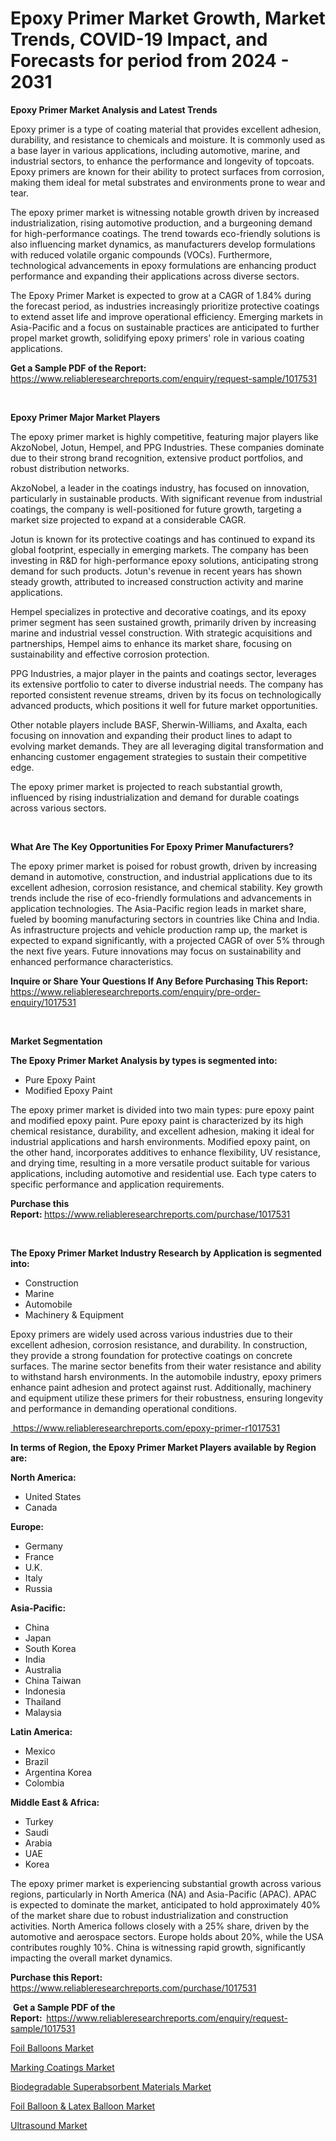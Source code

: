 <p><h1>Epoxy Primer Market Growth, Market Trends, COVID-19 Impact, and Forecasts for period from 2024 - 2031</h1></p><p><strong>Epoxy Primer Market Analysis and Latest Trends</strong></p>
<p><p>Epoxy primer is a type of coating material that provides excellent adhesion, durability, and resistance to chemicals and moisture. It is commonly used as a base layer in various applications, including automotive, marine, and industrial sectors, to enhance the performance and longevity of topcoats. Epoxy primers are known for their ability to protect surfaces from corrosion, making them ideal for metal substrates and environments prone to wear and tear.</p><p>The epoxy primer market is witnessing notable growth driven by increased industrialization, rising automotive production, and a burgeoning demand for high-performance coatings. The trend towards eco-friendly solutions is also influencing market dynamics, as manufacturers develop formulations with reduced volatile organic compounds (VOCs). Furthermore, technological advancements in epoxy formulations are enhancing product performance and expanding their applications across diverse sectors.</p><p>The Epoxy Primer Market is expected to grow at a CAGR of 1.84% during the forecast period, as industries increasingly prioritize protective coatings to extend asset life and improve operational efficiency. Emerging markets in Asia-Pacific and a focus on sustainable practices are anticipated to further propel market growth, solidifying epoxy primers' role in various coating applications.</p></p>
<p><strong>Get a Sample PDF of the Report:&nbsp;</strong> <a href="https://www.reliableresearchreports.com/enquiry/request-sample/1017531?utm_campaign=28&utm_medium=2&utm_source=Github&utm_content=ia&utm_term=06112024&utm_id=epoxy-primer">https://www.reliableresearchreports.com/enquiry/request-sample/1017531</a></p>
<p>&nbsp;</p>
<p><strong>Epoxy Primer Major Market Players</strong></p>
<p><p>The epoxy primer market is highly competitive, featuring major players like AkzoNobel, Jotun, Hempel, and PPG Industries. These companies dominate due to their strong brand recognition, extensive product portfolios, and robust distribution networks. </p><p>AkzoNobel, a leader in the coatings industry, has focused on innovation, particularly in sustainable products. With significant revenue from industrial coatings, the company is well-positioned for future growth, targeting a market size projected to expand at a considerable CAGR.</p><p>Jotun is known for its protective coatings and has continued to expand its global footprint, especially in emerging markets. The company has been investing in R&D for high-performance epoxy solutions, anticipating strong demand for such products. Jotun's revenue in recent years has shown steady growth, attributed to increased construction activity and marine applications.</p><p>Hempel specializes in protective and decorative coatings, and its epoxy primer segment has seen sustained growth, primarily driven by increasing marine and industrial vessel construction. With strategic acquisitions and partnerships, Hempel aims to enhance its market share, focusing on sustainability and effective corrosion protection.</p><p>PPG Industries, a major player in the paints and coatings sector, leverages its extensive portfolio to cater to diverse industrial needs. The company has reported consistent revenue streams, driven by its focus on technologically advanced products, which positions it well for future market opportunities.</p><p>Other notable players include BASF, Sherwin-Williams, and Axalta, each focusing on innovation and expanding their product lines to adapt to evolving market demands. They are all leveraging digital transformation and enhancing customer engagement strategies to sustain their competitive edge.</p><p>The epoxy primer market is projected to reach substantial growth, influenced by rising industrialization and demand for durable coatings across various sectors.</p></p>
<p>&nbsp;</p>
<p><strong>What Are The Key Opportunities For Epoxy Primer Manufacturers?</strong></p>
<p><p>The epoxy primer market is poised for robust growth, driven by increasing demand in automotive, construction, and industrial applications due to its excellent adhesion, corrosion resistance, and chemical stability. Key growth trends include the rise of eco-friendly formulations and advancements in application technologies. The Asia-Pacific region leads in market share, fueled by booming manufacturing sectors in countries like China and India. As infrastructure projects and vehicle production ramp up, the market is expected to expand significantly, with a projected CAGR of over 5% through the next five years. Future innovations may focus on sustainability and enhanced performance characteristics.</p></p>
<p><strong>Inquire or Share Your Questions If Any Before Purchasing This Report:</strong> <a href="https://www.reliableresearchreports.com/enquiry/pre-order-enquiry/1017531?utm_campaign=28&utm_medium=2&utm_source=Github&utm_content=ia&utm_term=06112024&utm_id=epoxy-primer">https://www.reliableresearchreports.com/enquiry/pre-order-enquiry/1017531</a></p>
<p>&nbsp;</p>
<p><strong>Market Segmentation</strong></p>
<p><strong>The Epoxy Primer Market Analysis by types is segmented into:</strong></p>
<p><ul><li>Pure Epoxy Paint</li><li>Modified Epoxy Paint</li></ul></p>
<p><p>The epoxy primer market is divided into two main types: pure epoxy paint and modified epoxy paint. Pure epoxy paint is characterized by its high chemical resistance, durability, and excellent adhesion, making it ideal for industrial applications and harsh environments. Modified epoxy paint, on the other hand, incorporates additives to enhance flexibility, UV resistance, and drying time, resulting in a more versatile product suitable for various applications, including automotive and residential use. Each type caters to specific performance and application requirements.</p></p>
<p><strong>Purchase this Report:&nbsp;</strong><a href="https://www.reliableresearchreports.com/purchase/1017531?utm_campaign=28&utm_medium=2&utm_source=Github&utm_content=ia&utm_term=06112024&utm_id=epoxy-primer">https://www.reliableresearchreports.com/purchase/1017531</a></p>
<p>&nbsp;</p>
<p><strong>The Epoxy Primer Market Industry Research by Application is segmented into:</strong></p>
<p><ul><li>Construction</li><li>Marine</li><li>Automobile</li><li>Machinery & Equipment</li></ul></p>
<p><p>Epoxy primers are widely used across various industries due to their excellent adhesion, corrosion resistance, and durability. In construction, they provide a strong foundation for protective coatings on concrete surfaces. The marine sector benefits from their water resistance and ability to withstand harsh environments. In the automobile industry, epoxy primers enhance paint adhesion and protect against rust. Additionally, machinery and equipment utilize these primers for their robustness, ensuring longevity and performance in demanding operational conditions.</p></p>
<p><a href="https://www.reliableresearchreports.com/epoxy-primer-r1017531?utm_campaign=28&utm_medium=2&utm_source=Github&utm_content=ia&utm_term=06112024&utm_id=epoxy-primer">&nbsp;https://www.reliableresearchreports.com/epoxy-primer-r1017531</a></p>
<p><strong>In terms of Region, the Epoxy Primer Market Players available by Region are:</strong></p>
<p>
    <p> <strong> North America: </strong>
        <ul>
            <li>United States</li>
            <li>Canada</li>
        </ul>
        </p> 
    <p> <strong> Europe: </strong>
        <ul>
            <li>Germany</li>
            <li>France</li>
            <li>U.K.</li>
            <li>Italy</li>
            <li>Russia</li>
        </ul>
        </p> 
    <p> <strong> Asia-Pacific: </strong>
        <ul>
            <li>China</li>
            <li>Japan</li>
            <li>South Korea</li>
            <li>India</li>
            <li>Australia</li>
            <li>China Taiwan</li>
            <li>Indonesia</li>
            <li>Thailand</li>
            <li>Malaysia</li>
        </ul>
        </p> 
    <p> <strong> Latin America: </strong>
        <ul>
            <li>Mexico</li>
            <li>Brazil</li>
            <li>Argentina Korea</li>
            <li>Colombia</li>
        </ul>
        </p> 
    <p> <strong> Middle East & Africa: </strong>
        <ul>
            <li>Turkey</li>
            <li>Saudi</li>
            <li>Arabia</li>
            <li>UAE</li>
            <li>Korea</li>
        </ul>
    </p>
    </p>
<p><p>The epoxy primer market is experiencing substantial growth across various regions, particularly in North America (NA) and Asia-Pacific (APAC). APAC is expected to dominate the market, anticipated to hold approximately 40% of the market share due to robust industrialization and construction activities. North America follows closely with a 25% share, driven by the automotive and aerospace sectors. Europe holds about 20%, while the USA contributes roughly 10%. China is witnessing rapid growth, significantly impacting the overall market dynamics.</p></p>
<p><strong>Purchase this Report: </strong><a href="https://www.reliableresearchreports.com/purchase/1017531?utm_campaign=28&utm_medium=2&utm_source=Github&utm_content=ia&utm_term=06112024&utm_id=epoxy-primer">https://www.reliableresearchreports.com/purchase/1017531</a></p>
<p>&nbsp;<strong>Get a Sample PDF of the Report:&nbsp;&nbsp;</strong><a href="https://www.reliableresearchreports.com/enquiry/request-sample/1017531?utm_campaign=28&utm_medium=2&utm_source=Github&utm_content=ia&utm_term=06112024&utm_id=epoxy-primer">https://www.reliableresearchreports.com/enquiry/request-sample/1017531</a></p>
<p><strong></strong></p>
<p><p><a href="https://www.linkedin.com/pulse/future-foil-balloons-market-global-forecast-trends-2024-g6qaf?utm_campaign=28&utm_medium=2&utm_source=Github&utm_content=ia&utm_term=06112024&utm_id=epoxy-primer">Foil Balloons Market</a></p><p><a href="https://github.com/florjvdva/Market-Research-Report-List-1/blob/main/marking-coatings-market.md?utm_campaign=28&utm_medium=2&utm_source=Github&utm_content=ia&utm_term=06112024&utm_id=epoxy-primer">Marking Coatings Market</a></p><p><a href="https://github.com/LoretaDushku585/Market-Research-Report-List-1/blob/main/biodegradable-superabsorbent-materials-market.md?utm_campaign=28&utm_medium=2&utm_source=Github&utm_content=ia&utm_term=06112024&utm_id=epoxy-primer">Biodegradable Superabsorbent Materials Market</a></p><p><a href="https://www.linkedin.com/pulse/foil-balloon-latex-market-strategic-insights-product-evolution-tyzlf?utm_campaign=28&utm_medium=2&utm_source=Github&utm_content=ia&utm_term=06112024&utm_id=epoxy-primer">Foil Balloon & Latex Balloon Market</a></p><p><a href="https://issuu.com/reportprime-2/docs/ultrasound-market-size-2030.pptx_f54cd2020af801?utm_campaign=28&utm_medium=2&utm_source=Github&utm_content=ia&utm_term=06112024&utm_id=epoxy-primer">Ultrasound Market</a></p></p>
